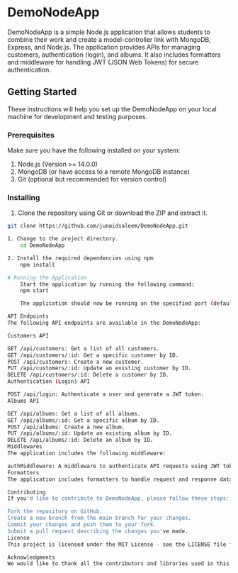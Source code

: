 # DemoNodeApp

DemoNodeApp is a simple Node.js application that allows students to combine their work and create a model-controller link with MongoDB, Express, and Node.js. The application provides APIs for managing customers, authentication (login), and albums. It also includes formatters and middleware for handling JWT (JSON Web Tokens) for secure authentication.

## Getting Started

These instructions will help you set up the DemoNodeApp on your local machine for development and testing purposes.

### Prerequisites

Make sure you have the following installed on your system:

1. Node.js (Version >= 14.0.0)
2. MongoDB (or have access to a remote MongoDB instance)
3. Git (optional but recommended for version control)

### Installing

1. Clone the repository using Git or download the ZIP and extract it.

```bash
git clone https://github.com/junaidsaleem/DemoNodeApp.git

1. Change to the project directory.
    cd DemoNodeApp

2. Install the required dependencies using npm
    npm install

# Running the Application
    Start the application by running the following command:
    npm start

    The application should now be running on the specified port (default: 3000).

API Endpoints
The following API endpoints are available in the DemoNodeApp:

Customers API

GET /api/customers: Get a list of all customers.
GET /api/customers/:id: Get a specific customer by ID.
POST /api/customers: Create a new customer.
PUT /api/customers/:id: Update an existing customer by ID.
DELETE /api/customers/:id: Delete a customer by ID.
Authentication (Login) API

POST /api/login: Authenticate a user and generate a JWT token.
Albums API

GET /api/albums: Get a list of all albums.
GET /api/albums/:id: Get a specific album by ID.
POST /api/albums: Create a new album.
PUT /api/albums/:id: Update an existing album by ID.
DELETE /api/albums/:id: Delete an album by ID.
Middlewares
The application includes the following middleware:

authMiddleware: A middleware to authenticate API requests using JWT tokens.
Formatters
The application includes formatters to handle request and response data in a consistent format.

Contributing
If you'd like to contribute to DemoNodeApp, please follow these steps:

Fork the repository on GitHub.
Create a new branch from the main branch for your changes.
Commit your changes and push them to your fork.
Submit a pull request describing the changes you've made.
License
This project is licensed under the MIT License - see the LICENSE file for details.

Acknowledgments
We would like to thank all the contributors and libraries used in this project for their support and efforts.
